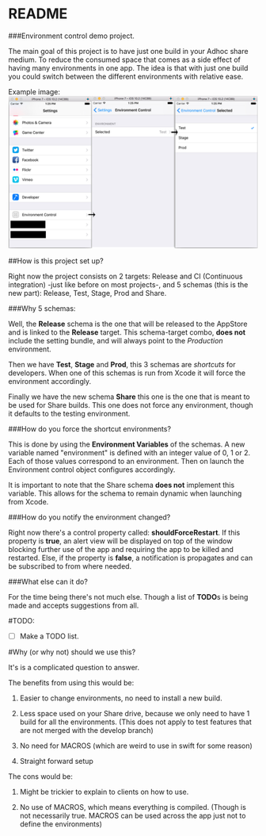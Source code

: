 # README #

###Environment control demo project.

The main goal of this project is to have just one build in your Adhoc share medium. To reduce the consumed space that comes as a side effect of having many environments in one app.
The idea is that with just one build you could switch between the different environments with relative ease.

Example image:
![alt tag](https://github.com/MikePT28/EnvironmentControl/blob/master/WikiAssets/Steps.jpg?raw=true)

##How is this project set up?

Right now the project consists on 2 targets: Release and CI (Continuous integration) -just like before on most projects-, and 5 schemas (this is the new part): Release, Test, Stage, Prod and Share.

###Why 5 schemas:

Well, the **Release** schema is the one that will be released to the AppStore and is linked to the **Release** target. This schema-target combo, **does not** include the setting bundle, and will always point to the *Production* environment.

Then we have **Test**, **Stage** and **Prod**, this 3 schemas are _shortcuts_ for developers. When one of this schemas is run from Xcode it will force the environment accordingly.

Finally we have the new schema **Share** this one is the one that is meant to be used for Share builds. This one does not force any environment, though it defaults to the testing environment.

###How do you force the shortcut environments?

This is done by using the **Environment Variables** of the schemas.
A new variable named "environment" is defined with an integer value of 0, 1 or 2. Each of those values correspond to an environment. Then on launch the Environment control object configures accordingly.

It is important to note that the Share schema **does not** implement this variable. This allows for the schema to remain dynamic when launching from Xcode.

###How do you notify the environment changed?

Right now there's a control property called: **shouldForceRestart**. If this property is **true**, an alert view will be displayed on top of the window blocking further use of the app and requiring the app to be killed and restarted. Else, if the property is **false**, a notification is propagates and can be subscribed to from where needed.

###What else can it do?

For the time being there's not much else. Though a list of **TODO**s is being made and accepts suggestions from all.

#TODO:

- [ ] Make a TODO list.

#Why (or why not) should we use this?

It's is a complicated question to answer. 

The benefits from using this would be: 

1. Easier to change environments, no need to install a new build. 

1. Less space used on your Share drive, because we only need to have 1 build for all the environments. (This does not apply to test features that are not merged with the develop branch)

1. No need for MACROS (which are weird to use in swift for some reason)

1. Straight forward setup

The cons would be:

1. Might be trickier to explain to clients on how to use.

1. No use of MACROS, which means everything is compiled. (Though is not necessarily true. MACROS can be used across the app just not to define the environments)

